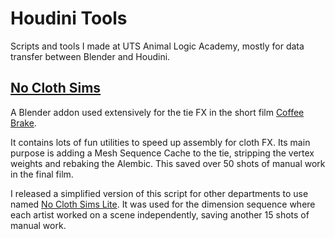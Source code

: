 # Houdini Tools
Scripts and tools I made at UTS Animal Logic Academy, mostly for data transfer between Blender and Houdini.

## [No Cloth Sims](no_cloth_sims.py)

A Blender addon used extensively for the tie FX in the short film [Coffee Brake](https://youtu.be/T57aCLYdX9M).

It contains lots of fun utilities to speed up assembly for cloth FX. Its main purpose is adding a Mesh Sequence Cache to the tie, stripping the vertex weights and rebaking the Alembic. This saved over 50 shots of manual work in the final film.

I released a simplified version of this script for other departments to use named [No Cloth Sims Lite](no_cloth_sims_lite.py). It was used for the dimension sequence where each artist worked on a scene independently, saving another 15 shots of manual work.
